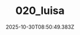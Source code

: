 ---
title: "020_luisa"
description: ""
image: "/uploads/photos/1761814249376-020_luisa.webp"
thumbnail: "/uploads/photos/1761814249376-020_luisa-thumb.webp"
width: 4000
height: 6000
featured: false
date: 2025-10-30T08:50:49.383Z
order: 0
---